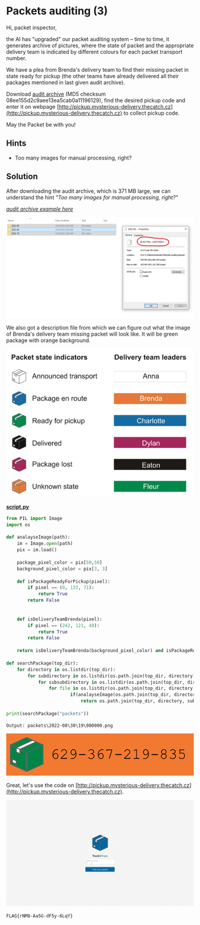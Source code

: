 # Packets auditing (3)

Hi, packet inspector,

the AI has "upgraded" our packet auditing system – time to time, it generates archive of pictures, where the state of packet and the appropriate delivery team is indicated by different colours for each packet transport number.

We have a plea from Brenda's delivery team to find their missing packet in state ready for pickup (the other teams have already delivered all their packages mentioned in last given audit archive).

Download [audit archive](https://owncloud.cesnet.cz/index.php/s/BGSbaBDCsuWdAYO) (MD5 checksum 08ee155d2c9aee13ea5cab0a11196129), find the desired pickup code and enter it on webpage [http://pickup.mysterious-delivery.thecatch.cz](http://pickup.mysterious-delivery.thecatch.cz) to collect pickup code.

May the Packet be with you!

## Hints

- Too many images for manual processing, right?

## Solution

After downloading the audit archive, which is 371 MB large, we can understand the hint _"Too many images for manual processing, right?"_

_[audit archive example here](packects)_

![too many images](too-many-images.png)

We also got a description file from which we can figure out what the image of Brenda's delivery team missing packet will look like. It will be green package with orange background.

![description.png](description.png)

**[script.py](script.py)**

```py
from PIL import Image
import os

def analayseImage(path):
    im = Image.open(path)
    pix = im.load()

    package_pixel_color = pix[50,50]
    background_pixel_color = pix[3, 3]

    def isPackageReadyForPickup(pixel):
        if pixel == (0, 133, 71):
            return True
        return False


    def isDeliveryTeamBrenda(pixel):
        if pixel == (242, 121, 48):
            return True
        return False

    return isDeliveryTeamBrenda(background_pixel_color) and isPackageReadyForPickup(package_pixel_color)

def searchPackage(top_dir):
    for directory in os.listdir(top_dir):
        for subdirectory in os.listdir(os.path.join(top_dir, directory)):
            for subsubdirectory in os.listdir(os.path.join(top_dir, directory, subdirectory)):
                for file in os.listdir(os.path.join(top_dir, directory, subdirectory, subsubdirectory)):
                        if(analayseImage(os.path.join(top_dir, directory, subdirectory, subsubdirectory, file))):
                            return os.path.join(top_dir, directory, subdirectory, subsubdirectory, file)

print(searchPackage("packets"))
```

`Output: packets\2022-08\30\19\000000.png`

![2022-08\30\19\000000.png](packets/2022/08/../../2022-08/30/19/000000.png)

Great, let's use the code on [http://pickup.mysterious-delivery.thecatch.cz](http://pickup.mysterious-delivery.thecatch.cz).

![getting the flag](getting-flag.gif)

`FLAG{rNM8-Aa5G-dF5y-6LqY}`
